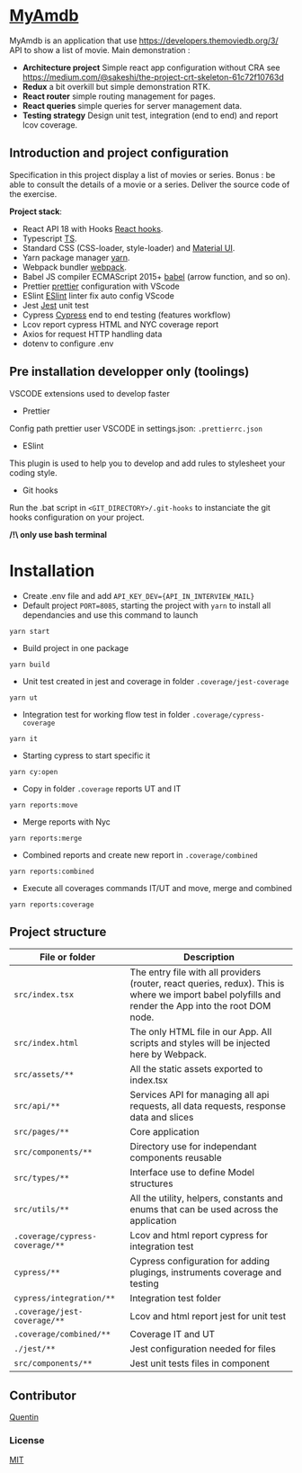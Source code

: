 # [MyAmdb](https://github.com/quentinlao/interviews/tree/main/myAmdb/)

MyAmdb is an application that use https://developers.themoviedb.org/3/ API to show a list of movie. Main demonstration :

-   **Architecture project** Simple react app configuration without CRA see https://medium.com/@sakeshi/the-project-crt-skeleton-61c72f10763d
-   **Redux** a bit overkill but simple demonstration RTK.
-   **React router** simple routing management for pages.
-   **React queries** simple queries for server management data.
-   **Testing strategy** Design unit test, integration (end to end) and report lcov coverage.

## Introduction and project configuration

Specification in this project display a list of movies or series. Bonus : be able to consult the details of a movie or a series. Deliver the source code of the exercise.

**Project stack**:

-   React API 18 with Hooks [React hooks](https://fr.reactjs.org/docs/hooks-intro.html).
-   Typescript [TS](https://www.typescriptlang.org/).
-   Standard CSS (CSS-loader, style-loader) and [Material UI](https://mui.com/material-ui).
-   Yarn package manager [yarn](https://yarnpkg.com/).
-   Webpack bundler [webpack](https://webpack.js.org/).
-   Babel JS compiler ECMAScript 2015+ [babel](https://babeljs.io/docs/en/) (arrow function, and so on).
-   Prettier [prettier](https://prettier.io/) configuration with VScode
-   ESlint [ESlint](https://eslint.org/) linter fix auto config VScode
-   Jest [Jest](https://jestjs.io/fr/) unit test
-   Cypress [Cypress](https://www.cypress.io/) end to end testing (features workflow)
-   Lcov report cypress HTML and NYC coverage report
-   Axios for request HTTP handling data
-   dotenv to configure .env

## Pre installation developper only (toolings)

VSCODE extensions used to develop faster

-   Prettier

Config path prettier user VSCODE in settings.json: `.prettierrc.json`

-   ESlint

This plugin is used to help you to develop and add rules to stylesheet your coding style.

-   Git hooks

Run the .bat script in `<GIT_DIRECTORY>/.git-hooks` to instanciate the git hooks configuration on your project.

**/!\ only use bash terminal**

# Installation

-   Create .env file and add `API_KEY_DEV={API_IN_INTERVIEW_MAIL}`
-   Default project `PORT=8085`, starting the project with `yarn` to install all dependancies and use this command to launch

```
yarn start
```

-   Build project in one package

```
yarn build
```

-   Unit test created in jest and coverage in folder `.coverage/jest-coverage`

```
yarn ut
```

-   Integration test for working flow test in folder `.coverage/cypress-coverage`

```
yarn it
```

-   Starting cypress to start specific it

```
yarn cy:open
```

-   Copy in folder `.coverage` reports UT and IT

```
yarn reports:move
```

-   Merge reports with Nyc

```
yarn reports:merge
```

-   Combined reports and create new report in `.coverage/combined`

```
yarn reports:combined
```

-   Execute all coverages commands IT/UT and move, merge and combined

```
yarn reports:coverage
```

## Project structure

| File or folder                  | Description                                                                                                                                          |
| ------------------------------- | ---------------------------------------------------------------------------------------------------------------------------------------------------- |
| `src/index.tsx`                 | The entry file with all providers (router, react queries, redux). This is where we import babel polyfills and render the App into the root DOM node. |
| `src/index.html`                | The only HTML file in our App. All scripts and styles will be injected here by Webpack.                                                              |
| `src/assets/**`                 | All the static assets exported to index.tsx                                                                                                          |
| `src/api/**`                    | Services API for managing all api requests, all data requests, response data and slices                                                              |
| `src/pages/**`                  | Core application                                                                                                                                     |
| `src/components/**`             | Directory use for independant components reusable                                                                                                    |
| `src/types/**`                  | Interface use to define Model structures                                                                                                             |
| `src/utils/**`                  | All the utility, helpers, constants and enums that can be used across the application                                                                |
| `.coverage/cypress-coverage/**` | Lcov and html report cypress for integration test                                                                                                    |
| `cypress/**`                    | Cypress configuration for adding plugings, instruments coverage and testing                                                                          |
| `cypress/integration/**`        | Integration test folder                                                                                                                              |
| `.coverage/jest-coverage/**`    | Lcov and html report jest for unit test                                                                                                              |
| `.coverage/combined/**`         | Coverage IT and UT                                                                                                                                   |
| `./jest/**`                     | Jest configuration needed for files                                                                                                                  |
| `src/components/**`             | Jest unit tests files in component                                                                                                                   |

## Contributor

[Quentin](https://github.com/quentinlao/)

### License

[MIT](https://opensource.org/licenses/MIT)
